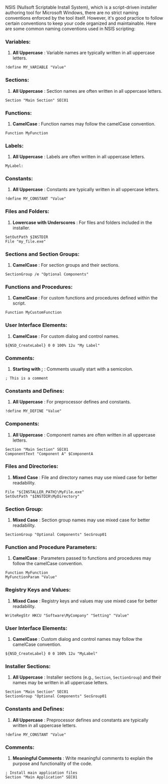NSIS (Nullsoft Scriptable Install System), which is a script-driven installer authoring tool for Microsoft Windows, there are no strict naming conventions enforced by the tool itself. However, it's good practice to follow certain conventions to keep your code organized and maintainable. Here are some common naming conventions used in NSIS scripting:

### Variables:

1. **All Uppercase** : Variable names are typically written in all uppercase letters.

```
!define MY_VARIABLE "Value"

```

### Sections:

1. **All Uppercase** : Section names are often written in all uppercase letters.

```
Section "Main Section" SEC01

```

### Functions:

1. **CamelCase** : Function names may follow the camelCase convention.

```
Function MyFunction

```

### Labels:

1. **All Uppercase** : Labels are often written in all uppercase letters.

```
MyLabel:

```

### Constants:

1. **All Uppercase** : Constants are typically written in all uppercase letters.

```
!define MY_CONSTANT "Value"

```

### Files and Folders:

1. **Lowercase with Underscores** : For files and folders included in the installer.

```
SetOutPath $INSTDIR
File "my_file.exe"

```

### Sections and Section Groups:

1. **CamelCase** : For section groups and their sections.

```
SectionGroup /e "Optional Components"

```

### Functions and Procedures:

1. **CamelCase** : For custom functions and procedures defined within the script.

```
Function MyCustomFunction

```

### User Interface Elements:

1. **CamelCase** : For custom dialog and control names.

```
${NSD_CreateLabel} 0 0 100% 12u "My Label"

```

### Comments:

1. **Starting with ;** : Comments usually start with a semicolon.

```
; This is a comment

```

### Constants and Defines:

1. **All Uppercase** : For preprocessor defines and constants.

```
!define MY_DEFINE "Value"

```

### Components:

1. **All Uppercase** : Component names are often written in all uppercase letters.

```
Section "Main Section" SEC01
ComponentText "Component A" $ComponentA

```

### Files and Directories:

1. **Mixed Case** : File and directory names may use mixed case for better readability.

```
File "${INSTALLER_PATH}\MyFile.exe"
SetOutPath "$INSTDIR\MyDirectory"

```

### Section Group:

1. **Mixed Case** : Section group names may use mixed case for better readability.

```
SectionGroup "Optional Components" SecGroup01

```

### Function and Procedure Parameters:

1. **CamelCase** : Parameters passed to functions and procedures may follow the camelCase convention.

```
Function MyFunction
MyFunctionParam "Value"

```

### Registry Keys and Values:

1. **Mixed Case** : Registry keys and values may use mixed case for better readability.

```
WriteRegStr HKCU "Software\MyCompany" "Setting" "Value"

```

### User Interface Elements:

1. **CamelCase** : Custom dialog and control names may follow the camelCase convention.

```
${NSD_CreateLabel} 0 0 100% 12u "MyLabel"

```

### Installer Sections:

1. **All Uppercase** : Installer sections (e.g., `Section`, `SectionGroup`) and their names may be written in all uppercase letters.

```
Section "Main Section" SEC01
SectionGroup "Optional Components" SecGroup01

```

### Constants and Defines:

1. **All Uppercase** : Preprocessor defines and constants are typically written in all uppercase letters.

```
!define MY_CONSTANT "Value"

```

### Comments:

1. **Meaningful Comments** : Write meaningful comments to explain the purpose and functionality of the code.

```
; Install main application files
Section "Main Application" SEC01

```
